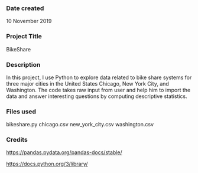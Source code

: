 ### Date created
10 November 2019

### Project Title
BikeShare

### Description
In this project, I use Python to explore data related to bike share systems for three major cities in the United States Chicago, New York City, and Washington.
The code takes raw input from user and help him to import the data and answer interesting questions by computing descriptive statistics.

### Files used
bikeshare.py
chicago.csv
new_york_city.csv
washington.csv

### Credits
https://pandas.pydata.org/pandas-docs/stable/

https://docs.python.org/3/library/

